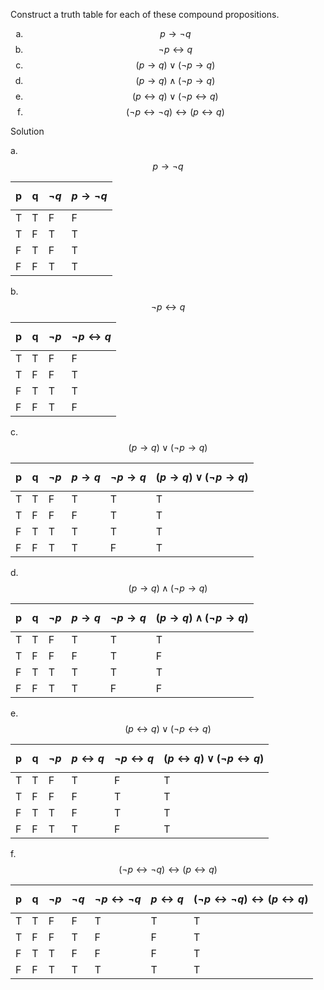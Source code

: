 Construct a truth table for each of these compound propositions.

1. $$p \rightarrow \neg q$$
1. $$\neg p \leftrightarrow q$$
1. $$(p \rightarrow q) \vee (\neg p \rightarrow q)$$
1. $$(p \rightarrow q) \wedge (\neg p \rightarrow q)$$
1. $$(p \leftrightarrow q) \vee (\neg p \leftrightarrow q)$$
1. $$(\neg p \leftrightarrow \neg q) \leftrightarrow (p \leftrightarrow q)$$

Solution

a. $$p \rightarrow \neg q$$

|p|q|$$\neg q$$|$$p \rightarrow \neg q$$|
|--|--|--|--|
|T|T|F|F|
|T|F|T|T|
|F|T|F|T|
|F|F|T|T|

b. $$\neg p \leftrightarrow q$$

|p|q|$$\neg p$$|$$\neg p \leftrightarrow q$$|
|--|--|--|--|
|T|T|F|F|
|T|F|F|T|
|F|T|T|T|
|F|F|T|F|

c. $$(p \rightarrow q) \vee (\neg p \rightarrow q)$$

|p|q|$$\neg p$$|$$p \rightarrow q$$|$$\neg p \rightarrow q$$|$$(p \rightarrow q) \vee (\neg p \rightarrow q)$$|
|--|--|--|--|--|--|
|T|T|F|T|T|T|
|T|F|F|F|T|T|
|F|T|T|T|T|T|
|F|F|T|T|F|T|

d. $$(p \rightarrow q) \wedge (\neg p \rightarrow q)$$

|p|q|$$\neg p$$|$$p \rightarrow q$$|$$\neg p \rightarrow q$$|$$(p \rightarrow q) \wedge (\neg p \rightarrow q)$$|
|--|--|--|--|--|--|
|T|T|F|T|T|T|
|T|F|F|F|T|F|
|F|T|T|T|T|T|
|F|F|T|T|F|F|

e. $$(p \leftrightarrow q) \vee (\neg p \leftrightarrow q)$$

|p|q|$$\neg p$$|$$p \leftrightarrow q$$|$$\neg p \leftrightarrow q$$|$$(p \leftrightarrow q) \vee (\neg p \leftrightarrow q)$$|
|--|--|--|--|--|--|
|T|T|F|T|F|T|
|T|F|F|F|T|T|
|F|T|T|F|T|T|
|F|F|T|T|F|T|

f. $$(\neg p \leftrightarrow \neg q) \leftrightarrow (p \leftrightarrow q)$$

|p|q|$$\neg p$$|$$\neg q$$|$$\neg p \leftrightarrow \neg q$$|$$p \leftrightarrow q$$|$$(\neg p \leftrightarrow \neg q) \leftrightarrow (p \leftrightarrow q)$$|
|--|--|--|--|--|--|--|
|T|T|F|F|T|T|T|
|T|F|F|T|F|F|T|
|F|T|T|F|F|F|T|
|F|F|T|T|T|T|T|

<style type="text/css">
    ol { list-style-type: lower-alpha; }
</style>
